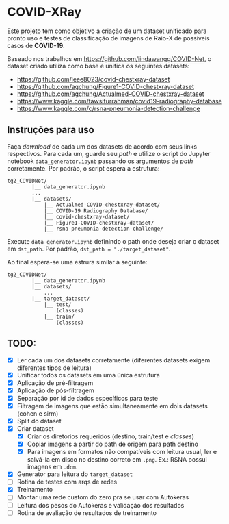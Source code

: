 # COVID-XRay

Este projeto tem como objetivo a criação de um dataset unificado para pronto
uso e testes de classificação de imagens de Raio-X de possíveis casos de **COVID-19**.

Baseado nos trabalhos em <https://github.com/lindawangg/COVID-Net>, o dataset
criado utiliza como base e unifica os seguintes datasets:

- <https://github.com/ieee8023/covid-chestxray-dataset>
- <https://github.com/agchung/Figure1-COVID-chestxray-dataset>
- <https://github.com/agchung/Actualmed-COVID-chestxray-dataset>
- <https://www.kaggle.com/tawsifurrahman/covid19-radiography-database>
- <https://www.kaggle.com/c/rsna-pneumonia-detection-challenge>

## Instruções para uso

Faça *download* de cada um dos datasets de acordo com seus links respectivos.
Para cada um, guarde seu *path* e utilize o script do Jupyter notebook ```data_generator.ipynb``` passando os argumentos de *path* corretamente. Por padrão, o script espera a estrutura:

```
tg2_COVIDNet/
        |__ data_generator.ipynb
        ...
        |__ datasets/
            |__ Actualmed-COVID-chestxray-dataset/
            |__ COVID-19 Radiography Database/
            |__ covid-chestxray-dataset/
            |__ Figure1-COVID-chestxray-dataset/
            |__ rsna-pneumonia-detection-challenge/
```

Execute ```data_generator.ipynb``` definindo o path onde deseja criar o dataset em ```dst_path```. Por padrão, ```dst_path = "./target_dataset"```.

Ao final espera-se uma estrura similar à seguinte:

```
tg2_COVIDNet/
        |__ data_generator.ipynb
        |__ datasets/
            ...
        |__ target_dataset/
            |__ test/
                (classes)
            |__ train/
                (classes)
```

## TODO:
- [x] Ler cada um dos datasets corretamente (diferentes datasets exigem diferentes tipos de leitura)
- [x] Unificar todos os datasets em uma única estrutura
- [x] Aplicação de pré-filtragem
- [x] Aplicação de pós-filtragem
- [x] Separação por id de dados específicos para teste
- [x] Filtragem de imagens que estão simultaneamente em dois datasets (cohen e sirm)
- [x] Split do dataset
- [x] Criar dataset
  - [x] Criar os diretorios requeridos (destino, train/test e *classes*)
  - [x] Copiar imagens a partir do path de origem para path destino
  - [x] Para imagens em formatos não compatíveis com leitura usual, ler e salvá-la em disco no destino correto em ```.png```. Ex.: RSNA possui imagens em ```.dcm```.
- [x] Generator para leitura do ```target_dataset```
- [ ] Rotina de testes com arqs de redes
- [x] Treinamento
- [ ] Montar uma rede custom do zero pra se usar com Autokeras
- [ ] Leitura dos pesos do Autokeras e validação dos resultados
- [ ] Rotina de avaliação de resultados de treinamento